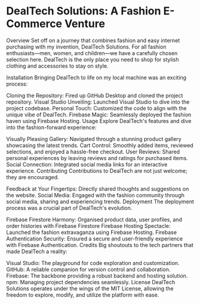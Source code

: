 <!DOCTYPE html>
<html>
<body>

<h1>DealTech Solutions: A Fashion E-Commerce Venture</h1>
<p>
Overview
Set off on a journey that combines fashion and easy internet purchasing with my invention, DealTech Solutions. For all fashion enthusiasts—men, women, and children—we have a carefully chosen selection here. DealTech is the only place you need to shop for stylish clothing and accessories to stay on style.
</p>
Installation
Bringing DealTech to life on my local machine was an exciting process:

Cloning the Repository: Fired up GitHub Desktop and cloned the project repository.
Visual Studio Unveiling: Launched Visual Studio to dive into the project codebase.
Personal Touch: Customized the code to align with the unique vibe of DealTech.
Firebase Magic: Seamlessly deployed the fashion haven using Firebase Hosting.
Usage
Explore DealTech's features and dive into the fashion-forward experience:

Visually Pleasing Gallery: Navigated through a stunning product gallery showcasing the latest trends.
Cart Control: Smoothly added items, reviewed selections, and enjoyed a hassle-free checkout.
User Reviews: Shared personal experiences by leaving reviews and ratings for purchased items.
Social Connection: Integrated social media links for an interactive experience.
Contributing
Contributions to DealTech are not just welcome; they are encouraged.

Feedback at Your Fingertips: Directly shared thoughts and suggestions on the website.
Social Media: Engaged with the fashion community through social media, sharing and experiencing trends.
Deployment
The deployment process was a crucial part of DealTech's evolution.

Firebase Firestore Harmony: Organised product data, user profiles, and order histories with Firebase Firestore
Firebase Hosting Spectacle: Launched the fashion extravaganza using Firebase Hosting.
Firebase Authentication Security: Ensured a secure and user-friendly experience with Firebase Authentication.
Credits
Big shoutouts to the tech partners that made DealTech a reality:

Visual Studio: The playground for code exploration and customization.
GitHub: A reliable companion for version control and collaboration.
Firebase: The backbone providing a robust backend and hosting solution.
npm: Managing project dependencies seamlessly.
License
DealTech Solutions operates under the wings of the MIT License, allowing the freedom to explore, modify, and utilize the platform with ease.</p>

</body>
</html>


